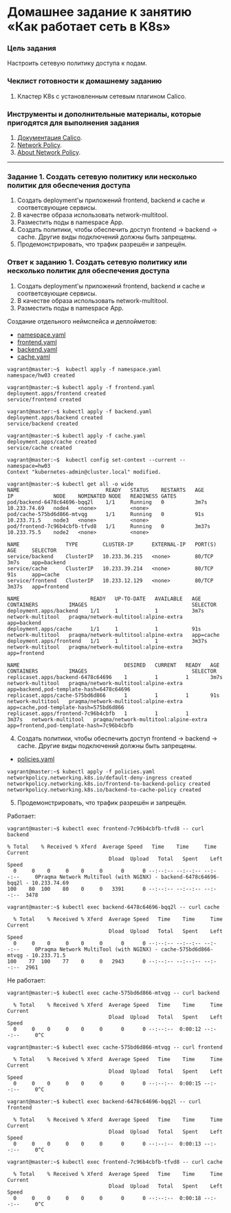 # Домашнее задание к занятию «Как работает сеть в K8s»

### Цель задания

Настроить сетевую политику доступа к подам.

### Чеклист готовности к домашнему заданию

1. Кластер K8s с установленным сетевым плагином Calico.

### Инструменты и дополнительные материалы, которые пригодятся для выполнения задания

1. [Документация Calico](https://www.tigera.io/project-calico/).
2. [Network Policy](https://kubernetes.io/docs/concepts/services-networking/network-policies/).
3. [About Network Policy](https://docs.projectcalico.org/about/about-network-policy).

-----

### Задание 1. Создать сетевую политику или несколько политик для обеспечения доступа

1. Создать deployment'ы приложений frontend, backend и cache и соответсвующие сервисы.
2. В качестве образа использовать network-multitool.
3. Разместить поды в namespace App.
4. Создать политики, чтобы обеспечить доступ frontend -> backend -> cache. Другие виды подключений должны быть запрещены.
5. Продемонстрировать, что трафик разрешён и запрещён.

### Ответ к заданию 1. Создать сетевую политику или несколько политик для обеспечения доступа

1. Создать deployment'ы приложений frontend, backend и cache и соответсвующие сервисы.
2. В качестве образа использовать network-multitool.
3. Разместить поды в namespace App.

Создание отдельного неймспейса и деплойметов:
* [namespace.yaml](namespace.yaml)
* [frontend.yaml](frontend.yaml)
* [backend.yaml](backend.yaml)
* [cache.yaml](cache.yaml)

```
vagrant@master:~$  kubectl apply -f namespace.yaml
namespace/hw03 created

vagrant@master:~$ kubectl apply -f frontend.yaml
deployment.apps/frontend created
service/frontend created

vagrant@master:~$ kubectl apply -f backend.yaml
deployment.apps/backend created
service/backend created

vagrant@master:~$ kubectl apply -f cache.yaml
deployment.apps/cache created
service/cache created
```

```
vagrant@master:~$  kubectl config set-context --current --namespace=hw03
Context "kubernetes-admin@cluster.local" modified.

vagrant@master:~$ kubectl get all -o wide
NAME                            READY   STATUS    RESTARTS   AGE     IP             NODE    NOMINATED NODE   READINESS GATES
pod/backend-6478c64696-bqq2l    1/1     Running   0          3m7s    10.233.74.69   node4   <none>           <none>
pod/cache-575bd6d866-mtvqg      1/1     Running   0          91s     10.233.71.5    node3   <none>           <none>
pod/frontend-7c96b4cbfb-tfvd8   1/1     Running   0          3m37s   10.233.75.5    node2   <none>           <none>

NAME               TYPE        CLUSTER-IP      EXTERNAL-IP   PORT(S)   AGE     SELECTOR
service/backend    ClusterIP   10.233.36.215   <none>        80/TCP    3m7s    app=backend
service/cache      ClusterIP   10.233.39.214   <none>        80/TCP    91s     app=cache
service/frontend   ClusterIP   10.233.12.129   <none>        80/TCP    3m37s   app=frontend

NAME                       READY   UP-TO-DATE   AVAILABLE   AGE     CONTAINERS          IMAGES                                  SELECTOR
deployment.apps/backend    1/1     1            1           3m7s    network-multitool   praqma/network-multitool:alpine-extra   app=backend
deployment.apps/cache      1/1     1            1           91s     network-multitool   praqma/network-multitool:alpine-extra   app=cache
deployment.apps/frontend   1/1     1            1           3m37s   network-multitool   praqma/network-multitool:alpine-extra   app=frontend

NAME                                  DESIRED   CURRENT   READY   AGE     CONTAINERS          IMAGES                                  SELECTOR
replicaset.apps/backend-6478c64696    1         1         1       3m7s    network-multitool   praqma/network-multitool:alpine-extra   app=backend,pod-template-hash=6478c64696
replicaset.apps/cache-575bd6d866      1         1         1       91s     network-multitool   praqma/network-multitool:alpine-extra   app=cache,pod-template-hash=575bd6d866
replicaset.apps/frontend-7c96b4cbfb   1         1         1       3m37s   network-multitool   praqma/network-multitool:alpine-extra   app=frontend,pod-template-hash=7c96b4cbfb
```

4. Создать политики, чтобы обеспечить доступ frontend -> backend -> cache. Другие виды подключений должны быть запрещены.

* [policies.yaml](policies.yaml)

```
vagrant@master:~$ kubectl apply -f policies.yaml
networkpolicy.networking.k8s.io/default-deny-ingress created
networkpolicy.networking.k8s.io/frontend-to-backend-policy created
networkpolicy.networking.k8s.io/backend-to-cache-policy created
```

5. Продемонстрировать, что трафик разрешён и запрещён.

Работает:

```
vagrant@master:~$ kubectl exec frontend-7c96b4cbfb-tfvd8 -- curl backend 

% Total    % Received % Xferd  Average Speed   Time    Time     Time  Current
                                 Dload  Upload   Total   Spent    Left  Speed
  0     0    0     0    0     0      0      0 --:--:-- --:--:-- --:--:--     0Praqma Network MultiTool (with NGINX) - backend-6478c64696-bqq2l - 10.233.74.69
100    80  100    80    0     0   3391      0 --:--:-- --:--:-- --:--:--  3478
```

```
vagrant@master:~$ kubectl exec backend-6478c64696-bqq2l -- curl cache

  % Total    % Received % Xferd  Average Speed   Time    Time     Time  Current
                                 Dload  Upload   Total   Spent    Left  Speed
  0     0    0     0    0     0      0      0 --:--:-- --:--:-- --:--:--     0Praqma Network MultiTool (with NGINX) - cache-575bd6d866-mtvqg - 10.233.71.5
100    77  100    77    0     0   2943      0 --:--:-- --:--:-- --:--:--  2961
```

Не работает:

```
vagrant@master:~$ kubectl exec cache-575bd6d866-mtvqg -- curl backend

  % Total    % Received % Xferd  Average Speed   Time    Time     Time  Current
                                 Dload  Upload   Total   Spent    Left  Speed
  0     0    0     0    0     0      0      0 --:--:--  0:00:12 --:--:--     0^C
```

```
vagrant@master:~$ kubectl exec cache-575bd6d866-mtvqg -- curl frontend

  % Total    % Received % Xferd  Average Speed   Time    Time     Time  Current
                                 Dload  Upload   Total   Spent    Left  Speed
  0     0    0     0    0     0      0      0 --:--:--  0:00:15 --:--:--     0^C
```

```
vagrant@master:~$ kubectl exec backend-6478c64696-bqq2l -- curl frontend

  % Total    % Received % Xferd  Average Speed   Time    Time     Time  Current
                                 Dload  Upload   Total   Spent    Left  Speed
  0     0    0     0    0     0      0      0 --:--:--  0:00:13 --:--:--     0^C
```

```
vagrant@master:~$ kubectl exec frontend-7c96b4cbfb-tfvd8 -- curl cache

  % Total    % Received % Xferd  Average Speed   Time    Time     Time  Current
                                 Dload  Upload   Total   Spent    Left  Speed
  0     0    0     0    0     0      0      0 --:--:--  0:00:18 --:--:--     0^C
```